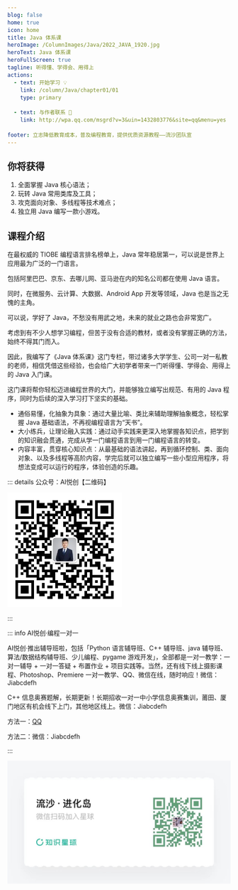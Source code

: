 ```yaml
---
blog: false
home: true
icon: home
title: Java 体系课
heroImage: /ColumnImages/Java/2022_JAVA_1920.jpg
heroText: Java 体系课
heroFullScreen: true
tagline: 听得懂、学得会、用得上
actions:
  - text: 开始学习 💡
    link: /column/Java/chapter01/01
    type: primary	

  - text: 与作者联系 👋
    link: http://wpa.qq.com/msgrd?v=3&uin=1432803776&site=qq&menu=yes

footer: 立志降低教育成本，普及编程教育，提供优质资源教程——流沙团队宣
---
```


## 你将获得

1.  全面掌握 Java 核心语法；
2.  玩转 Java 常用类库及工具；
3.  攻克面向对象、多线程等技术难点；
4.  独立用 Java 编写一款小游戏。

## 课程介绍

在最权威的 TIOBE 编程语言排名榜单上，Java 常年稳居第一，可以说是世界上应用最为广泛的一门语言。

包括阿里巴巴、京东、去哪儿网、亚马逊在内的知名公司都在使用 Java 语言。

同时，在微服务、云计算、大数据、Android App 开发等领域，Java 也是当之无愧的主角。

可以说，学好了 Java，不愁没有用武之地，未来的就业之路也会非常宽广。

考虑到有不少人想学习编程，但苦于没有合适的教材，或者没有掌握正确的方法，始终不得其门而入。

因此，我编写了《Java 体系课》这门专栏，带过诸多大学学生、公司一对一私教的老师，相信凭借这些经验，也会给广大初学者带来一门听得懂、学得会、用得上的 Java 入门课。

这门课将帮你轻松迈进编程世界的大门，并能够独立编写出规范、有用的 Java 程序，同时为后续的深入学习打下坚实的基础。

-   通俗易懂，化抽象为具象：通过大量比喻、类比来辅助理解抽象概念，轻松掌握 Java 基础语法，不再视编程语言为“天书”。
-   大小练兵，让理论融入实践：通过动手实践来更深入地掌握各知识点，把学到的知识融会贯通，完成从学一门编程语言到用一门编程语言的转变。
-   内容丰富，贯穿核心知识点：从最基础的语法讲起，再到循环控制、类、面向对象、以及多线程等高阶内容，学完后就可以独立编写一些小型应用程序，将想法变成可以运行的程序，体验创造的乐趣。

::: details 公众号：AI悦创【二维码】

![](/gzh.jpg)

:::

::: info AI悦创·编程一对一

AI悦创·推出辅导班啦，包括「Python 语言辅导班、C++ 辅导班、java 辅导班、算法/数据结构辅导班、少儿编程、pygame 游戏开发」，全部都是一对一教学：一对一辅导 + 一对一答疑 + 布置作业 + 项目实践等。当然，还有线下线上摄影课程、Photoshop、Premiere 一对一教学、QQ、微信在线，随时响应！微信：Jiabcdefh

C++ 信息奥赛题解，长期更新！长期招收一对一中小学信息奥赛集训，莆田、厦门地区有机会线下上门，其他地区线上。微信：Jiabcdefh

方法一：[QQ](http://wpa.qq.com/msgrd?v=3&uin=1432803776&site=qq&menu=yes)

方法二：微信：Jiabcdefh

:::

![](/zsxq.jpg)
